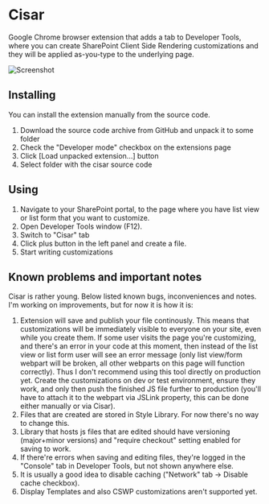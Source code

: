 Cisar
=====

Google Chrome browser extension that adds a tab to Developer Tools, where you can create SharePoint Client Side Rendering customizations and they will be applied as-you-type to the underlying page.

![Screenshot](https://raw.github.com/andrei-markeev/cisar/master/screenshot.png)

Installing
----------
You can install the extension manually from the source code.

 1. Download the source code archive from GitHub and unpack it to some folder
 2. Check the "Developer mode" checkbox on the extensions page
 3. Click [Load unpacked extension...] button
 4. Select folder with the cisar source code

Using
-----
 1. Navigate to your SharePoint portal, to the page where you have list view or list form that you want to customize.
 2. Open Developer Tools window (F12).
 3. Switch to "Cisar" tab
 4. Click plus button in the left panel and create a file.
 5. Start writing customizations

Known problems and important notes
----------------------------------
Cisar is rather young. Below listed known bugs, inconveniences and notes. I'm working on improvements, but for now it is how it is:

  1. Extension will save and publish your file continously. This means that customizations will be immediately visible to everyone on your site, even while you create them. If some user visits the page you're customizing, and there's an error in your code at this moment, then instead of the list view or list form user will see an error message (only list view/form webpart will be broken, all other webparts on this page will function correctly). Thus I don't recommend using this tool directly on production yet. Create the customizations on dev or test environment, ensure they work, and only then push the finished JS file further to production (you'll have to attach it to the webpart via JSLink property, this can be done either manually or via Cisar).
  2. Files that are created are stored in Style Library. For now there's no way to change this.
  3. Library that hosts js files that are edited should have versioning (major+minor versions) and "require checkout" setting enabled for saving to work.
  4. If there're errors when saving and editing files, they're logged in the "Console" tab in Developer Tools, but not shown anywhere else.
  5. It is usually a good idea to disable caching ("Network" tab -> Disable cache checkbox).
  6. Display Templates and also CSWP customizations aren't supported yet.
